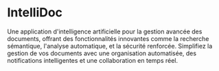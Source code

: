 # IntelliDoc
Une application d'intelligence artificielle pour la gestion avancée des documents, offrant des fonctionnalités innovantes comme la recherche sémantique, l'analyse automatique, et la sécurité renforcée. Simplifiez la gestion de vos documents avec une organisation automatisée, des notifications intelligentes et une collaboration en temps réel.
